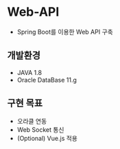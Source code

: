 # Web-API

- Spring Boot를 이용한 Web API 구축

## 개발환경

- JAVA 1.8
- Oracle DataBase 11.g

## 구현 목표

- 오라클 연동
- Web Socket 통신
- (Optional) Vue.js 적용
